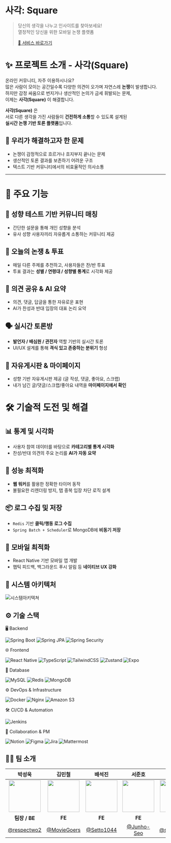 # 사각: Square

> 당신의 생각을 나누고 인사이트를 찾아보세요!  
> 열정적인 당신을 위한 모바일 논쟁 플랫폼
>   
> [🔗 서비스 바로가기](https://j12a307.p.ssafy.io/)

# ✨ 프로젝트 소개 - 사각(Square)

온라인 커뮤니티, 자주 이용하시나요?  
많은 사람이 모이는 공간일수록 다양한 의견이 오가며 자연스레 **논쟁**이 발생합니다.  
하지만 감정 싸움으로 번지거나 생산적인 논의가 금세 휘발되는 문제,  
이제는 **사각(Square)** 이 해결합니다.

**사각(Square)** 은  
서로 다른 생각을 가진 사람들이 **건전하게 소통**할 수 있도록 설계된  
**실시간 논쟁 기반 토론 플랫폼**입니다.
<br>
## 🎯 우리가 해결하고자 한 문제

- 논쟁이 감정적으로 흐르거나 흐지부지 끝나는 문제
- 생산적인 토론 결과를 보존하기 어려운 구조
- 텍스트 기반 커뮤니티에서의 비효율적인 의사소통

---



# 🚀 주요 기능

## 🧭 성향 테스트 기반 커뮤니티 매칭
- 간단한 설문을 통해 개인 성향을 분석
- 유사 성향 사용자끼리 자유롭게 소통하는 커뮤니티 제공

## 📌 오늘의 논쟁 & 투표
- 매일 다른 주제를 추천하고, 사용자들은 찬/반 투표
- 투표 결과는 **성별 / 연령대 / 성향별 통계**로 시각화 제공

## 💬 의견 공유 & AI 요약
- 의견, 댓글, 답글을 통한 자유로운 표현
- AI가 찬성과 반대 입장의 대표 논리 요약

## 🗣 실시간 토론방
- **발언자 / 배심원 / 관전자** 역할 기반의 실시간 토론
- UI/UX 설계를 통해 **격식 있고 존중하는 분위기** 형성

## 📝 자유게시판 & 마이페이지
- 성향 기반 자유게시판 제공 (글 작성, 댓글, 좋아요, 스크랩)
- 내가 남긴 글/댓글/스크랩/좋아요 내역을 **마이페이지에서 확인**



# 🛠️ 기술적 도전 및 해결

## 📊 통계 및 시각화
- 사용자 참여 데이터를 바탕으로 **카테고리별 통계 시각화**
- 찬성/반대 의견의 주요 논리를 **AI가 자동 요약**

## 🚀 성능 최적화
- **웹 워커**를 활용한 정확한 타이머 동작
- 불필요한 리렌더링 방지, 탭 중복 입장 차단 로직 설계

## 📦 로그 수집 및 저장
- `Redis` 기반 **클릭/행동 로그 수집**
- `Spring Batch + Scheduler`로 MongoDB에 **비동기 저장**

## 📱 모바일 최적화
- React Native 기반 모바일 앱 개발
- 햅틱 피드백, 백그라운드 푸시 알림 등 **네이티브 UX 강화**


## 🧩 시스템 아키텍처

![시스템아키텍쳐](/uploads/36fc6da6ce1ff5b3fb42055b26621c46/시스템아키텍쳐.png)


## ⚙️ 기술 스택

🖥️ Backend

![Spring Boot](https://img.shields.io/badge/Spring%20Boot-6DB33F?style=for-the-badge&logo=spring-boot&logoColor=white)
![Spring JPA](https://img.shields.io/badge/Spring%20JPA-6DB33F?style=for-the-badge&logo=spring&logoColor=white)
![Spring Security](https://img.shields.io/badge/Spring%20Security-6DB33F?style=for-the-badge&logo=spring-security&logoColor=white)

🌐 Frontend

![React Native](https://img.shields.io/badge/React%20Native-61DAFB?style=for-the-badge&logo=react&logoColor=black)
![TypeScript](https://img.shields.io/badge/TypeScript-3178C6?style=for-the-badge&logo=typescript&logoColor=white)
![TailwindCSS](https://img.shields.io/badge/TailwindCSS-06B6D4?style=for-the-badge&logo=tailwind-css&logoColor=white)
![Zustand](https://img.shields.io/badge/Zustand-000000?style=for-the-badge&logo=zustand&logoColor=white)
![Expo](https://img.shields.io/badge/Expo-000020?style=for-the-badge&logo=expo&logoColor=white)

🐝 Database

![MySQL](https://img.shields.io/badge/MySQL-4479A1?style=for-the-badge&logo=mysql&logoColor=white)
![Redis](https://img.shields.io/badge/Redis-DC382D?style=for-the-badge&logo=redis&logoColor=white)
![MongoDB](https://img.shields.io/badge/MongoDB-47A248?style=for-the-badge&logo=mongodb&logoColor=white)

⚙️ DevOps & Infrastructure

![Docker](https://img.shields.io/badge/Docker-2496ED?style=for-the-badge&logo=docker&logoColor=white)
![Nginx](https://img.shields.io/badge/Nginx-009639?style=for-the-badge&logo=nginx&logoColor=white)
![Amazon S3](https://img.shields.io/badge/Amazon%20S3-569A31?style=for-the-badge&logo=amazonaws&logoColor=white)

🛠️ CI/CD & Automation

![Jenkins](https://img.shields.io/badge/Jenkins-D24939?style=for-the-badge&logo=jenkins&logoColor=white)

🤝 Collaboration & PM

![Notion](https://img.shields.io/badge/Notion-000000?style=for-the-badge&logo=notion&logoColor=white)
![Figma](https://img.shields.io/badge/Figma-F24E1E?style=for-the-badge&logo=figma&logoColor=white)
![Jira](https://img.shields.io/badge/Jira-0052CC?style=for-the-badge&logo=jira&logoColor=white)
![Mattermost](https://img.shields.io/badge/Mattermost-0058CC?style=for-the-badge&logo=mattermost&logoColor=white)

## 🫶🏻 팀 소개


|                            박성욱                            |                            김민철                            |                            배석진                            |                           서준호                           |                            윤다은                             |                            이은지                            |
|:---------------------------------------------------------:|:---------------------------------------------------------:|:---------------------------------------------------------:|:-------------------------------------------------------:|:----------------------------------------------------------:|:----------------------------------------------------------:|
| <img src="https://github.com/respectwo2.png" width="100"> | <img src="https://github.com/MovieGoers.png" width="100"> | <img src="https://github.com/Setto1044.png" width="100"> | <img src="https://github.com/Junho-Seo.png" width="100"> | <img src="https://github.com/syoon4486.png" width="100"> | <img src="https://github.com/eenzzi.png" width="100"> |
|              **팀장 / BE**              |              **FE**              |              **FE**              |              **FE**              |              **BE**              |              **BE / INFRA**              |
|   [@respectwo2](https://github.com/respectwo2)   |   [@MovieGoers](https://github.com/MovieGoers)   |   [@Setto1044](https://github.com/Setto1044)   |   [@Junho-Seo](https://github.com/Junho-Seo)   |   [@syoon4486](https://github.com/syoon4486)   |   [@eenzzi](https://github.com/eenzzi)   |

